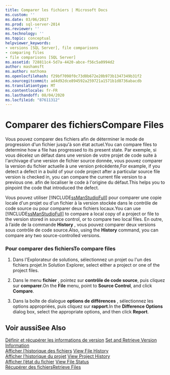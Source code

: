 ```yaml
---
title: Comparer les fichiers | Microsoft Docs
ms.custom: ''
ms.date: 03/06/2017
ms.prod: sql-server-2014
ms.reviewer: ''
ms.technology: ''
ms.topic: conceptual
helpviewer_keywords:
- versions [SQL Server], file comparisons
- comparing files
- file comparisons [SQL Server]
ms.assetid: 728811c4-5d7a-4420-abce-f56c5a0994d2
author: mashamsft
ms.author: mathoma
ms.openlocfilehash: f29bf7098f0c73d0b672e20b973b1347349b31f2
ms.sourcegitcommit: ad4d92dce894592a259721a1571b1d8736abacdb
ms.translationtype: MT
ms.contentlocale: fr-FR
ms.lasthandoff: 08/04/2020
ms.locfileid: "87611312"
---
```

# <a name="compare-files"></a><span data-ttu-id="9193e-102">Comparer des fichiers</span><span class="sxs-lookup"><span data-stu-id="9193e-102">Compare Files</span></span>
  <span data-ttu-id="9193e-103">Vous pouvez comparer des fichiers afin de déterminer le mode de progression d'un fichier jusqu'à son état actuel.</span><span class="sxs-lookup"><span data-stu-id="9193e-103">You can compare files to determine how a file has progressed to its present state.</span></span> <span data-ttu-id="9193e-104">Par exemple, si vous décelez un défaut dans une version de votre projet de code suite à l'archivage d'une version de fichier source donnée, vous pouvez comparer la version du fichier actuelle à une version précédente,</span><span class="sxs-lookup"><span data-stu-id="9193e-104">For example, if you detect a defect in a build of your code project after a particular source file version is checked in, you can compare the current file version to a previous one.</span></span> <span data-ttu-id="9193e-105">afin de localiser le code à l'origine du défaut.</span><span class="sxs-lookup"><span data-stu-id="9193e-105">This helps you to pinpoint the code that introduced the defect.</span></span>  
  
 <span data-ttu-id="9193e-106">Vous pouvez utiliser [!INCLUDE[ssManStudioFull](../includes/ssmanstudiofull-md.md)] pour comparer une copie locale d'un projet ou d'un fichier à la version stockée dans le contrôle de code source ou pour comparer deux fichiers locaux.</span><span class="sxs-lookup"><span data-stu-id="9193e-106">You can use [!INCLUDE[ssManStudioFull](../includes/ssmanstudiofull-md.md)] to compare a local copy of a project or file to the version stored in source control, or to compare two local files.</span></span> <span data-ttu-id="9193e-107">En outre, à l’aide de la commande **History** , vous pouvez comparer deux versions sous contrôle de code source.</span><span class="sxs-lookup"><span data-stu-id="9193e-107">Also, using the **History** command, you can compare any two source-controlled versions.</span></span>  
  
### <a name="to-compare-files"></a><span data-ttu-id="9193e-108">Pour comparer des fichiers</span><span class="sxs-lookup"><span data-stu-id="9193e-108">To compare files</span></span>  
  
1.  <span data-ttu-id="9193e-109">Dans l'Explorateur de solutions, sélectionnez un projet ou l'un des fichiers projet.</span><span class="sxs-lookup"><span data-stu-id="9193e-109">In Solution Explorer, select either a project or one of the project files.</span></span>  
  
2.  <span data-ttu-id="9193e-110">Dans le menu **fichier** , pointez sur **contrôle de code source**, puis cliquez sur **comparer**.</span><span class="sxs-lookup"><span data-stu-id="9193e-110">On the **File** menu, point to **Source Control**, and click **Compare**.</span></span>  
  
3.  <span data-ttu-id="9193e-111">Dans la boîte de dialogue **options de différences** , sélectionnez les options appropriées, puis cliquez sur **rapport**.</span><span class="sxs-lookup"><span data-stu-id="9193e-111">In the **Difference Options** dialog box, select the appropriate options, and then click **Report**.</span></span>  
  
## <a name="see-also"></a><span data-ttu-id="9193e-112">Voir aussi</span><span class="sxs-lookup"><span data-stu-id="9193e-112">See Also</span></span>  
 <span data-ttu-id="9193e-113">[Définir et récupérer les informations de version](../../2014/database-engine/set-and-retrieve-version-information.md) </span><span class="sxs-lookup"><span data-stu-id="9193e-113">[Set and Retrieve Version Information](../../2014/database-engine/set-and-retrieve-version-information.md) </span></span>  
 <span data-ttu-id="9193e-114">[Afficher l’historique des fichiers](../../2014/database-engine/view-file-history.md) </span><span class="sxs-lookup"><span data-stu-id="9193e-114">[View File History](../../2014/database-engine/view-file-history.md) </span></span>  
 <span data-ttu-id="9193e-115">[Afficher l’historique du projet](../../2014/database-engine/view-project-history.md) </span><span class="sxs-lookup"><span data-stu-id="9193e-115">[View Project History](../../2014/database-engine/view-project-history.md) </span></span>  
 <span data-ttu-id="9193e-116">[Afficher l’état du fichier](../../2014/database-engine/view-file-status.md) </span><span class="sxs-lookup"><span data-stu-id="9193e-116">[View File Status](../../2014/database-engine/view-file-status.md) </span></span>  
 [<span data-ttu-id="9193e-117">Récupérer des fichiers</span><span class="sxs-lookup"><span data-stu-id="9193e-117">Retrieve Files</span></span>](../../2014/database-engine/retrieve-files.md)  
  
  
